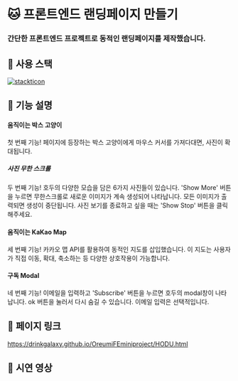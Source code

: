# 🐱 프론트엔드 랜딩페이지 만들기
### 간단한 프론트엔드 프로젝트로 동적인 랜딩페이지를 제작했습니다.  




## 🐾 사용 스택
[![stackticon](https://firebasestorage.googleapis.com/v0/b/stackticon-81399.appspot.com/o/images%2F1712626208784?alt=media&token=179f5a78-7e47-42c0-938e-7f9d551630f4)](https://github.com/msdio/stackticon)

## 🐾 기능 설명
#### 움직이는 박스 고양이
첫 번째 기능! 페이지에 등장하는 박스 고양이에게 마우스 커서를 가져다대면, 사진이 확대됩니다.
##### 사진 무한 스크롤
두 번째 기능! 호두의 다양한 모습을 담은 6가지 사진들이 있습니다. 'Show More' 버튼을 누르면 무한스크롤로 새로운 이미지가 계속 생성되어 나타납니다. 모든 이미지가 출력되면 생성이 중단됩니다. 사진 보기를 종료하고 싶을 때는 'Show Stop' 버튼을 클릭해주세요.
#### 움직이는 KaKao Map
세 번째 기능! 카카오 맵 API를 활용하여 동적인 지도를 삽입했습니다. 이 지도는 사용자가 직접 이동, 확대, 축소하는 등 다양한 상호작용이 가능합니다.
#### 구독 Modal
네 번째 기능! 이메일을 입력하고 'Subscribe' 버튼을 누르면 호두의 modal창이 나타납니다. ok 버튼을 눌러서 다시 숨길 수 있습니다. 이메일 입력은 선택적입니다.

## 🐾 페이지 링크
https://drinkgalaxy.github.io/OreumiFEminiproject/HODU.html

## 🐾 시연 영상
